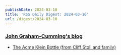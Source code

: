 ```yaml
---
publishDate: 2024-03-10
title: 'RSS Daily Digest: 2024-03-10'
url: /digest/2024-03-10
---
```


### [John Graham-Cumming's blog](http://blog.jgc.org/)

  * [The Acme Klein Bottle (from Cliff Stoll and family)](http://blog.jgc.org/feeds/6321735604645731335/comments/default)
  
